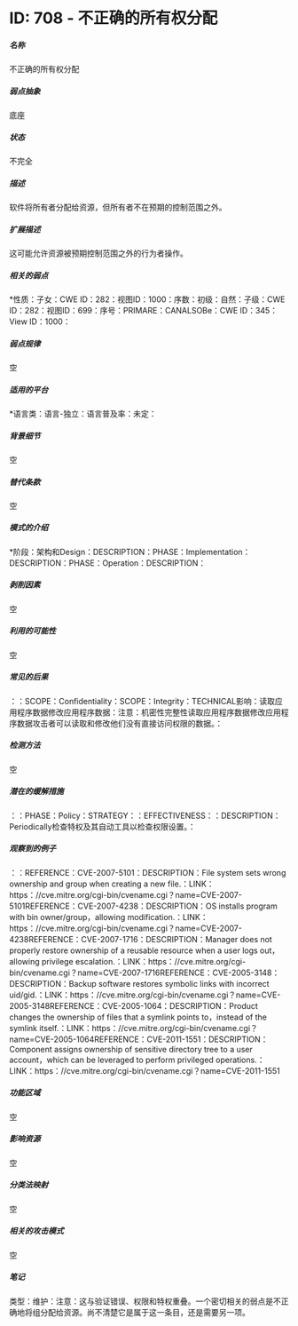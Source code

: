 # ID: 708 - 不正确的所有权分配
<h5>名称</h5>不正确的所有权分配
<h5>弱点抽象</h5>底座
<h5>状态</h5>不完全
<h5>描述</h5>软件将所有者分配给资源，但所有者不在预期的控制范围之外。
<h5>扩展描述</h5>这可能允许资源被预期控制范围之外的行为者操作。
<h5>相关的弱点</h5>*性质：子女：CWE ID：282：视图ID：1000：序数：初级：自然：子级：CWE ID：282：视图ID：699：序号：PRIMARE：CANALSOBe：CWE ID：345：View ID：1000：
<h5>弱点规律</h5>空
<h5>适用的平台</h5>*语言类：语言-独立：语言普及率：未定：
<h5>背景细节</h5>空
<h5>替代条款</h5>空
<h5>模式的介绍</h5>*阶段：架构和Design：DESCRIPTION：PHASE：Implementation：DESCRIPTION：PHASE：Operation：DESCRIPTION：
<h5>剥削因素</h5>空
<h5>利用的可能性</h5>空
<h5>常见的后果</h5>：：SCOPE：Confidentiality：SCOPE：Integrity：TECHNICAL影响：读取应用程序数据修改应用程序数据：注意：机密性完整性读取应用程序数据修改应用程序数据攻击者可以读取和修改他们没有直接访问权限的数据。：
<h5>检测方法</h5>空
<h5>潜在的缓解措施</h5>：：PHASE：Policy：STRATEGY：：EFFECTIVENESS：：DESCRIPTION：Periodically检查特权及其自动工具以检查权限设置。：
<h5>观察到的例子</h5>：：REFERENCE：CVE-2007-5101：DESCRIPTION：File system sets wrong ownership and group when creating a new file.：LINK：https：//cve.mitre.org/cgi-bin/cvename.cgi？name=CVE-2007-5101REFERENCE：CVE-2007-4238：DESCRIPTION：OS installs program with bin owner/group，allowing modification.：LINK：https：//cve.mitre.org/cgi-bin/cvename.cgi？name=CVE-2007-4238REFERENCE：CVE-2007-1716：DESCRIPTION：Manager does not properly restore ownership of a reusable resource when a user logs out，allowing privilege escalation.：LINK：https：//cve.mitre.org/cgi-bin/cvename.cgi？name=CVE-2007-1716REFERENCE：CVE-2005-3148：DESCRIPTION：Backup software restores symbolic links with incorrect uid/gid.：LINK：https：//cve.mitre.org/cgi-bin/cvename.cgi？name=CVE-2005-3148REFERENCE：CVE-2005-1064：DESCRIPTION：Product changes the ownership of files that a symlink points to，instead of the symlink itself.：LINK：https：//cve.mitre.org/cgi-bin/cvename.cgi？name=CVE-2005-1064REFERENCE：CVE-2011-1551：DESCRIPTION：Component assigns ownership of sensitive directory tree to a user account，which can be leveraged to perform privileged operations.：LINK：https：//cve.mitre.org/cgi-bin/cvename.cgi？name=CVE-2011-1551
<h5>功能区域</h5>空
<h5>影响资源</h5>空
<h5>分类法映射</h5>空
<h5>相关的攻击模式</h5>空
<h5>笔记</h5>类型：维护：注意：这与验证错误、权限和特权重叠。一个密切相关的弱点是不正确地将组分配给资源。尚不清楚它是属于这一条目，还是需要另一项。

